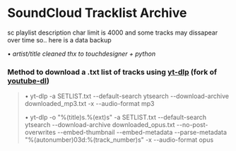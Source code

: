 # SoundCloud Tracklist Archive

sc playlist description char limit is 4000 and some tracks may dissapear over time so.. here is a data backup

  • *artist/title cleaned thx to touchdesigner + python*



### Method to download a .txt list of tracks using [yt-dlp](https://github.com/yt-dlp/yt-dlp) (fork of [youtube-dl](https://github.com/ytdl-org/youtube-dl)) 
> • yt-dlp -a SETLIST.txt --default-search ytsearch --download-archive downloaded_mp3.txt -x --audio-format mp3
> 
> • yt-dlp -o "%(title)s.%(ext)s" -a SETLIST.txt --default-search ytsearch --download-archive downloaded_opus.txt --no-post-overwrites --embed-thumbnail --embed-metadata --parse-metadata "%(autonumber)03d:%(track_number)s" -x --audio-format opus 

